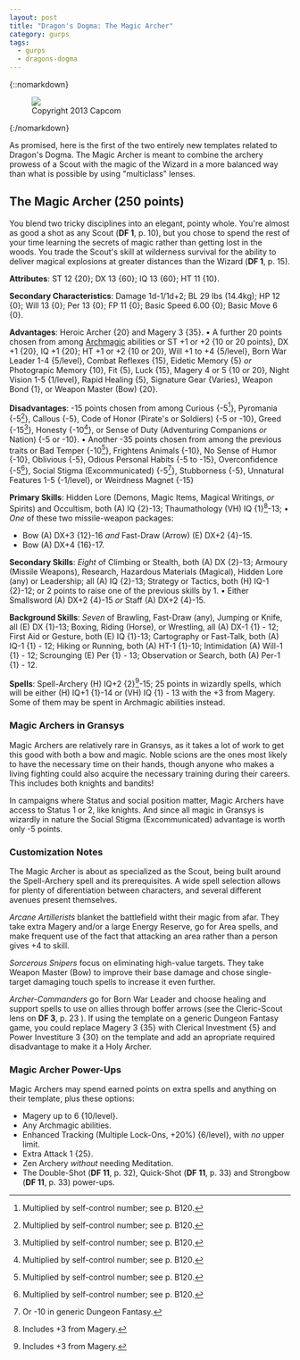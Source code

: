 ```yaml
---
layout: post
title: "Dragon's Dogma: The Magic Archer"
category: gurps
tags:
  - gurps
  - dragons-dogma
---
```


{::nomarkdown}
<figure>
  <img src="{{ "/assets/ddquest15.jpg" | absolute_url }}"/>
  <figcaption>Copyright 2013 Capcom</figcaption>
</figure>
{:/nomarkdown}

As promised, here is the first of the two entirely new templates related to
Dragon's Dogma. The Magic Archer is meant to combine the archery prowess of a
Scout with the magic of the Wizard in a more balanced way than what is possible
by using "multiclass" lenses.

## The Magic Archer (250 points)

You blend two tricky disciplines into an elegant, pointy whole. You're almost as
good a shot as any Scout (**DF 1**, p. 10), but you chose to spend the rest of
your time learning the secrets of magic rather than getting lost in the
woods. You trade the Scout's skill at wilderness survival for the ability to
deliver magical explosions at greater distances than the Wizard (**DF 1**,
p. 15).

**Attributes**: ST 12 {20}; DX 13 {60}; IQ 13 {60}; HT 11 {10}.

**Secondary Characteristics**: Damage 1d-1/1d+2; BL 29 lbs (14.4kg); HP 12 {0};
Will 13 {0}; Per 13 {0}; FP 11 {0}; Basic Speed 6.00 {0}; Basic Move 6 {0}.

**Advantages**: Heroic Archer {20} and Magery 3 {35}. &bull; A further 20 points
chosen from among [Archmagic][1] abilities or ST +1 or +2 {10 or 20 points}, DX
+1 {20}, IQ +1 {20}; HT +1 or +2 {10 or 20}, Will +1 to +4 {5/level}, Born War
Leader 1-4 {5/level}, Combat Reflexes {15}, Eidetic Memory {5} _or_ Photograpic
Memory {10}, Fit {5}, Luck {15}, Magery 4 or 5 {10 or 20}, Night Vision 1-5
{1/level}, Rapid Healing {5}, Signature Gear {Varies}, Weapon Bond {1}, or
Weapon Master (Bow) {20}.

**Disadvantages**: -15 points chosen from among Curious {-5[^1]}, Pyromania
{-5[^1]}, Callous {-5}, Code of Honor (Pirate's or Soldiers) {-5 or -10}, Greed
{-15[^1]}, Honesty {-10[^1]}, or Sense of Duty (Adventuring Companions _or_
Nation) {-5 or -10}. &bull; Another -35 points chosen from among the previous
traits or Bad Temper {-10[^1]}, Frightens Animals {-10}, No Sense of Humor
{-10}, Oblivious {-5}, Odious Personal Habits {-5 to -15}, Overconfidence
{-5[^1]}, Social Stigma (Excommunicated) {-5[^3]}, Stubborness {-5}, Unnatural
Features 1-5 {-1/level}, or Weirdness Magnet {-15}

**Primary Skills**: Hidden Lore (Demons, Magic Items, Magical Writings, _or_
Spirits) and Occultism, both (A) IQ {2}-13; Thaumathology (VH) IQ {1}[^2]-13;
&bull; _One_ of these two missile-weapon packages:

- Bow (A) DX+3 {12}-16 _and_ Fast-Draw (Arrow) (E) DX+2 {4}-15.
- Bow (A) DX+4 {16}-17.

**Secondary Skills**: _Eight_ of Climbing or Stealth, both (A) DX {2}-13;
Armoury (Missile Weapons), Research, Hazardous Materials (Magical), Hidden Lore
(any) or Leadership; all (A) IQ {2}-13; Strategy or Tactics, both (H) IQ-1
{2}-12; or 2 points to raise one of the previous skills by 1.  &bull; Either
Smallsword (A) DX+2 {4}-15 _or_ Staff (A) DX+2 {4}-15.

**Background Skills**: _Seven_ of Brawling, Fast-Draw (any), Jumping or Knife,
all (E) DX {1}-13; Boxing, Riding (Horse), or Wrestling, all (A) DX-1 {1} - 12;
First Aid or Gesture, both (E) IQ {1}-13; Cartography or Fast-Talk, both (A)
IQ-1 {1} - 12; Hiking or Running, both (A) HT-1 {1}-10; Intimidation (A) Will-1
{1} - 12; Scrounging (E) Per {1} - 13; Observation or Search, both (A) Per-1
{1} - 12.

**Spells**: Spell-Archery (H) IQ+2 {2}[^2]-15; 25 points in wizardly spells,
which will be either (H) IQ+1 {1}-14 or (VH) IQ {1} - 13 with the +3 from
Magery. Some of them may be spent in Archmagic abilities instead.

### Magic Archers in Gransys

Magic Archers are relatively rare in Gransys, as it takes a lot of work to get
this good with both a bow and magic. Noble scions are the ones most likely to
have the necessary time on their hands, though anyone who makes a living
fighting could also acquire the necessary training during their careers. This
includes both knights and bandits!

In campaigns where Status and social position matter, Magic Archers have access
to Status 1 or 2, like knights. And since all magic in Gransys is wizardly in
nature the Social Stigma (Excommunicated) advantage is worth only -5 points.

### Customization Notes

The Magic Archer is about as specialized as the Scout, being built around the
Spell-Archery spell and its prerequisites. A wide spell selection allows for
plenty of diferentiation between characters, and several different avenues
present themselves.

_Arcane Artillerists_ blanket the battlefield witht their magic from afar. They
take extra Magery and/or a large Energy Reserve, go for Area spells, and make
frequent use of the fact that attacking an area rather than a person gives +4 to
skill.

_Sorcerous Snipers_ focus on eliminating high-value targets. They take Weapon
Master (Bow) to improve their base damage and chose single-target damaging touch
spells to increase it even further.

_Archer-Commanders_ go for Born War Leader and choose healing and support spells
to use on allies through boffer arrows (see the Cleric-Scout lens on **DF 3**,
p. 23 ). If using the template on a generic Dungeon Fantasy game, you could
replace Magery 3 {35} with Clerical Investment {5} and Power Investiture 3 {30}
on the template and add an apropriate required disadvantage to make it a Holy
Archer.

### Magic Archer Power-Ups

Magic Archers may spend earned points on extra spells and anything on their
template, plus these options:

- Magery up to 6 {10/level}.
- Any Archmagic abilities.
- Enhanced Tracking (Multiple Lock-Ons, +20%) {6/level}, with _no_ upper
  limit.
- Extra Attack 1 {25}.
- Zen Archery _without_ needing Meditation.
- The Double-Shot (**DF 11**, p. 32), Quick-Shot (**DF 11**, p. 33) and
  Strongbow (**DF 11**, p. 33) power-ups.

[1]: https://bira.github.io/octopus-carnival/gurps/2016/10/17/characters-part-2.html
[^1]: Multiplied by self-control number; see p. B120.
[^2]: Includes +3 from Magery.
[^3]: Or -10 in generic Dungeon Fantasy.
